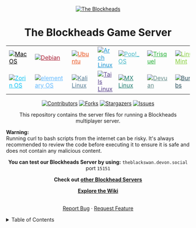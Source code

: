 <a id="readme-top"></a>
<p align="center">
  <a href="https://theblockheads.net">
    <img alt="The Blockheads" src="https://github.com/user-attachments/assets/8f162932-0a4d-429d-9f3e-bd97d980e893">
  </a>
</p>
<div align="center">
  <h1 align="center">The Blockheads Game Server
</h3>

<div align="center">
  <table>
    <tr>
      <td><a href="https://www.apple.com/macos/" target="_blank" rel="noopener noreferrer" title="MacOS" style="color: #000000;"><img src="https://img.shields.io/badge/MacOS-999999.svg?logo=apple&logoColor=white" alt="MacOS"></a></td>
      <td><a href="https://www.debian.org/" target="_blank" rel="noopener noreferrer" title="Debian" style="color: #A81D33;"><img src="https://img.shields.io/badge/Debian-A81D33.svg?logo=debian&logoColor=white" alt="Debian"></a></td>
      <td><a href="https://ubuntu.com/" target="_blank" rel="noopener noreferrer" title="Ubuntu" style="color: #E95420;"><img src="https://img.shields.io/badge/Ubuntu-E95420.svg?logo=ubuntu&logoColor=white" alt="Ubuntu"></a></td>
      <td><a href="https://archlinux.org/" target="_blank" rel="noopener noreferrer" title="Arch Linux" style="color: #1793D1;"><img src="https://img.shields.io/badge/Arch%20Linux-1793D1.svg?logo=arch-linux&logoColor=white" alt="Arch Linux"></a></td>
      <td><a href="https://pop.system76.com/" target="_blank" rel="noopener noreferrer" title="Pop!_OS" style="color: #48B9C7;"><img src="https://img.shields.io/badge/Pop!__OS-48B9C7.svg?logo=pop_os&logoColor=white" alt="Pop!_OS"></a></td>
       <td><a href="https://www.trisquel.info/" target="_blank" rel="noopener noreferrer" title="Trisquel" style="color: #23af34;"><img src="https://img.shields.io/badge/Trisquel-23af34.svg?logo=trisquel&logoColor=white" alt="Trisquel"></a></td>
      <td><a href="https://www.linuxmint.com/" target="_blank" rel="noopener noreferrer" title="Linux Mint" style="color: #87CF3E;"><img src="https://img.shields.io/badge/Linux%20Mint-87CF3E.svg?logo=linux-mint&logoColor=white" alt="Linux Mint"></a></td>
    </tr>
    <tr>
      <td><a href="https://zorin.com/" target="_blank" rel="noopener noreferrer" title="Zorin OS" style="color: #0CC1F3;"><img src="https://img.shields.io/badge/Zorin%20OS-0CC1F3.svg?logo=zorin&logoColor=white" alt="Zorin OS"></a></td>
      <td><a href="https://elementary.io/" target="_blank" rel="noopener noreferrer" title="elementary OS" style="color: #64BAFF;"><img src="https://img.shields.io/badge/elementary%20OS-64BAFF.svg?logo=elementary&logoColor=white" alt="elementary OS"></a></td>
      <td><a href="https://www.kali.org/" target="_blank" rel="noopener noreferrer" title="Kali Linux" style="color: #557C94;"><img src="https://img.shields.io/badge/Kali%20Linux-557C94.svg?logo=kali-linux&logoColor=white" alt="Kali Linux"></a></td>
      <td><a href="https://tails.boum.org/" target="_blank" rel="noopener noreferrer" title="Tails" style="color: #563F8A;"><img src="https://img.shields.io/badge/Tails-563F8A.svg?logo=tails&logoColor=white" alt="Tails Linux"></a></td>
      <td><a href="https://mxlinux.org/" target="_blank" rel="noopener noreferrer" title="MX Linux" style="color: #1E7B6E;"><img src="https://img.shields.io/badge/MX%20Linux-1E7B6E.svg?logo=mx-linux&logoColor=white" alt="MX Linux"></a></td>
      <td><a href="https://www.devuan.org/" target="_blank" rel="noopener noreferrer" title="Devuan" style="color: #648C8A;"><img src="https://img.shields.io/badge/Devuan-648C8A.svg?logo=devuan&logoColor=white" alt="Devuan"></a></td>
      <td><a href="https://bunsenlabs.org/" target="_blank" rel="noopener noreferrer" title="BunsenLabs" style="color: #254c59;"><img src="https://img.shields.io/badge/BunsenLabs-254c59.svg?logo=bunsenlabs&logoColor=white" alt="BunsenLabs"></a></td>
    </tr>
  </table>
</div>

[![Contributors][contributors-shield]][contributors-url]
[![Forks][forks-shield]][forks-url]
[![Stargazers][stars-shield]][stars-url]
[![Issues][issues-shield]][issues-url]

<!-- Badges -->
[contributors-shield]: https://img.shields.io/github/contributors/JonCastaway/BHS.svg?style=for-the-badge
[contributors-url]: https://github.com/JonCastaway/BHS/graphs/contributors
[forks-shield]: https://img.shields.io/github/forks/JonCastaway/BHS.svg?style=for-the-badge
[forks-url]: https://github.com/JonCastaway/BHS/network/members
[stars-shield]: https://img.shields.io/github/stars/JonCastaway/BHS.svg?style=for-the-badge
[stars-url]: https://github.com/JonCastaway/BHS/stargazers
[issues-shield]: https://img.shields.io/github/issues/JonCastaway/BHS.svg?style=for-the-badge
[issues-url]: https://github.com/JonCastaway/BHS/issues

<p align="center">This repository contains the server files for running a Blockheads multiplayer server.</p>
<div align="left"><b>Warning:</b></div>
<div align="left">Running curl to bash scripts from the internet can be risky. It's always recommended to review the code before executing it to ensure it is safe and does not contain any malicious content.</div><p></p>

**You can test our Blockheads Server by using:**
`theblackswan.devon.social` port `15151`

**Check out <a href="https://github.com/JonCastaway/BHS/wiki/Servers">
<strong>other Blockhead Servers</strong></a>**

<a href="https://github.com/JonCastaway/BHS/wiki"><strong>Explore the Wiki</strong></a>
<br />
<br />

<a href="https://github.com/JonCastaway/BHS/issues/new?labels=bug&template=bug-report---.md">Report Bug</a>
·
<a href="https://github.com/JonCastaway/BHS/issues/new?labels=enhancement&template=feature-request---.md">Request Feature</a>
  </p>
  </p>
</div>

<details>
<summary>Table of Contents</summary>
<ol>
    <li><a href="#1-installation--linux">Linux Install</a></li>
    <li><a href="#2-installation--macos">MacOS Install</a></li>
    <li><a href="#3-original-binaries--manual-install">Manual Install</a></li>
    <li><a href="#4-the-blockheads--android-apk">The Android Apps</a></li>
    <li><a href="#5-roadmap">Roadmap</a></li>
    <li><a href="#6-contributing">Contributing</a></li>
    <li><a href="#7-license">License</a></li>
    <li><a href="#8-contact">Contact</a></li>
    <li><a href="#9-acknowledgments">Acknowledgments</a></li>
</ol>

# The Blockheads Game Server for Linux and MacOS

## Getting Started

![GettingStarted](https://github.com/user-attachments/assets/181856ca-8597-43d3-97c4-cf13a99c924d)

### 1. Installation | Linux

Follow the instructions below to install and set up the Blockheads server on your system.

Download and run the server script:
```bash
curl -sL https://raw.githubusercontent.com/JonCastaway/BHS/main/start.sh | bash -s -
```

Create Your server:
```bash
./blockheads_server171 -n MyFirstServer
```

For more options and help use:
```bash
./blockheads_server171 -h
```

Configure Your server:
`You'll need to replace the WORLD_ID and PORT inside the run.sh script.`

```bash
nano run.sh
```

`Replace the placeholders with your WORLD_ID and PORT. You can find your WORLD_ID by typing:`

```bash
./blockheads_server171 -l
```

`Save and exit the file by pressing CTRL+X, then Y, and ENTER.`

`Start the server in the background`

 ```bash
nohup ./start.sh &>/dev/null &
```

### 2. Installation | MacOS

Download the Blockheads Server App

[Download from App Store](https://apps.apple.com/us/app/blockheadsserver/id662633568)

### 3. Original Server Binaries | Manual Install

You can download the original server binaries from the links below

- [Download The Blockheads Server Binary - archive.org](https://archive.org/download/BHSv171/blockheads_server171.tar.gz)
- [Download The Blockheads Server Binary - majicdave.com](https://majicdave.com/share/blockheads_server171.tar.gz)

### 4. The Blockheads | Android APK

If version 1.76 does not launch, try an earlier version such as 1.75 or 1.74

- [Download The Original Blockheads Android APK v1.76 - Noodlecake](https://noodlecake.com/wp-content/uploads/2021/02/theblockheads1.7.6.apk)
  
- [Download The Original Blockheads Android APK v1.76 - archive.org](https://archive.org/download/theblockheads1.7.6/theblockheads1.7.6.apk)
- [Download The Original Blockheads Android APK v1.75 - archive.org](https://archive.org/download/theblockheads1.7.6/The%20Blockheads_1.7.5_APKPure.apk)
- [Download The Original Blockheads Android APK v1.74 - archive.org](https://archive.org/download/theblockheads1.7.6/The%20Blockheads_1.7.4_APKPure.apk)

### 5. Roadmap

<img src="https://github.com/user-attachments/assets/dd266407-8234-461e-9a2f-e93b2fb82286" width="674" height="384">

Exlore our advancement towards significant [milestones](<[url](https://github.com/Joncastaway/BHS/milestones)>), and delve into the [wiki](https://github.com/Joncastaway/BHS/wiki/Roadmap). Here's a general outline of some key features we're considering:

- [ ] [Current Active Servers](https://github.com/JonCastaway/BHS/wiki/Active-Servers) (in test)
- [ ] World Configuration Editor
- [ ] Web-based User Interface
- [ ] Docker file (in test)

Additionally, review the [open issues](https://github.com/Joncastaway/BHS/issues) for a comprehensive list of suggested features (as well as known issues).

### 6. Contributing

![contributing](https://github.com/user-attachments/assets/5059e3bc-ea8c-4965-96c4-c6c500d0ba06)

Contributions are welcome! Feel free to fork this repository and submit pull requests.

#### Contributors
<a href="https://github.com/JonCastaway/BHS/graphs/contributors">
  <img src="https://contrib.rocks/image?repo=JonCastaway/BHS&t=1" />
</a>

### 7. License

This project is Licensed under the GPL-3.0 License. See the [License](https://github.com/JonCastaway/BHS/blob/main/LICENCE) file for details.

### 8. Contact

![contact](https://github.com/user-attachments/assets/2b40e187-309b-4a58-be5f-fc71d045298a)

For any questions or support, please reach out or open an issue on GitHub.

[contributors-shield]: https://img.shields.io/github/contributors/JonCastaway/BHS.svg?style=for-the-badge
[contributors-url]: https://github.com/JonCastaway/BHS/graphs/contributors
[forks-shield]: https://img.shields.io/github/forks/JonCastaway/BHS.svg?style=for-the-badge
[forks-url]: https://github.com/JonCastaway/BHS/network/members
[stars-shield]: https://img.shields.io/github/stars/JonCastaway/BHS.svg?style=for-the-badge
[stars-url]: https://github.com/JonCastaway/BHS/stargazers
[issues-shield]: https://img.shields.io/github/issues/JonCastaway/BHS.svg?style=for-the-badge
[issues-url]: https://github.com/JonCastaway/BHS/issues

### 9. Acknowledgments

<!-- - [NAME](URL) --> Projects we're inspired by and obtained valuable information:

-   [Majic Jungle | Dave Frampton](https://majicjungle.com)
-   [The Internet Archive](https://archive.org)
-   [Discord | Sapiens](https://discord.gg/ZHwMWruM)
-   [Reddit | r/blockheads](https://www.reddit.com/r/blockheads/)
-   [Wiki GG | Blockheads](https://theblockheads.wiki.gg/wiki/The_Blockheads_Wiki)
-   [Fandom | The Blockheads](https://theblockheads.fandom.com/wiki)
